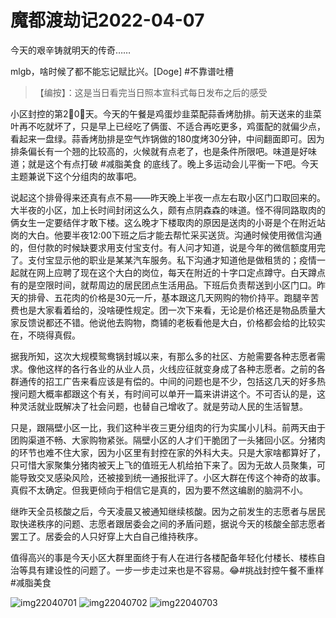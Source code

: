 # 魔都渡劫记2022-04-07

今天的艰辛铸就明天的传奇……

mlgb，啥时候了都不能忘记赋比兴。[Doge] #不靠谱吐槽

> 【编按】：这是当日看完当日照本宣科式每日发布之后的感受

小区封控的第2⃣️0⃣️天。今天的午餐是鸡蛋炒韭菜配蒜香烤肋排。前天送来的韭菜叶再不吃就坏了，只是早上已经吃了俩蛋、不适合再吃更多，鸡蛋配的就偏少点，看起来一盘绿。蒜香烤肋排是空气炸锅做的180度烤30分钟，中间翻面即可。因为排条偏长有一个翘的比较高的，火候就有点老了，也是条件所限吧。味道是好味道；就是这个有点打破 #减脂美食 的底线了。晚上多运动会儿平衡一下吧。今天主题兼说下这个分组肉的故事吧。

说起这个排骨得来还真有点不易——昨天晚上半夜一点左右取小区门口取回来的。大半夜的小区，加上长时间封闭这么久，颇有点阴森森的味道。怪不得同路取肉的俩女生一定要结伴才敢下楼。这么晚才下楼取肉的原因是送肉的小哥是个在附近站岗的大白。他要半夜12:00下班之后才能去帮忙采买送货。沟通时候使用微信沟通的，但付款的时候缺要求用支付宝支付。有人问才知道，说是今年的微信额度用完了。支付宝显示他的职业是某某汽车服务。私下沟通才知道他是做租赁的；疫情一起就在网上应聘了现在这个大白的岗位，每天在附近的十字口定点蹲守。白天蹲点有的是空限时间，就帮周边的居民团点生活用品。下班后负责帮送到小区门口。昨天的排骨、五花肉的价格是30元一斤，基本跟这几天网购的物价持平。跑腿辛苦费也是大家看着给的，没啥硬性规定。团一次下来看，无论是价格还是物品质量大家反馈说都还不错。他说他去购物，商铺的老板看他是大白，价格都会给的比较实在，不晓得真假。

据我所知，这次大规模鸳鸯锅封城以来，有那么多的社区、方舱需要各种志愿者需求。像他这样的各行各业的从业人员，火线应征就变身成了各种志愿者。之前的各群通传的招工广告来看应该是有偿的。中间的问题也是不少，包括这几天的好多热搜问题大概率都跟这个有关，有时间可以单开一篇来讲讲这个。不可否认的是，这种灵活就业既解决了社会问题，也替自己增收了。就是劳动人民的生活智慧。

只是，跟隔壁小区一比，我们这种半夜三更分组肉的行为实属小儿科。前两天由于团购渠道不畅、大家购物紧张。隔壁小区的人才们干脆团了一头猪回小区。分猪肉的环节也难不住大家，因为小区里有封控在家的外科大夫。只是大家啥都算好了，只可惜大家聚集分猪肉被天上飞的值班无人机给拍下来了。因为无故人员聚集，可能导致交叉感染风险，还被接到统一通报批评了。小区大群在传这个神奇的故事。真假不太确定。但我更倾向于相信它是真的，因为要不然这编剧的脑洞不小。

继昨天全员核酸之后，今天凌晨又被通知继续核酸。因为之前发生的志愿者与居民取快递秩序的问题、志愿者跟居委会之间的矛盾问题，据说今天的核酸全部志愿者罢工了。居委会的人只好穿上大白自己维持秩序。

值得高兴的事是今天小区大群里面终于有人在进行各楼配备年轻化付楼长、楼栋自治等具有建设性的问题了。一步一步走过来也是不容易。😂#挑战封控午餐不重样 #减脂美食

<img decoding="async" src="https://i0.wp.com/s2.loli.net/2022/05/02/u36qckGMQsCDtOn.jpg?w=640&#038;ssl=1" alt="img22040701" data-recalc-dims="1" />
<img decoding="async" src="https://i0.wp.com/s2.loli.net/2022/05/02/G4JFviDgodPHt9S.jpg?w=640&#038;ssl=1" alt="img22040702" data-recalc-dims="1" />
<img decoding="async" src="https://i0.wp.com/s2.loli.net/2022/05/02/Kj9SiXGZnFd2Y6H.jpg?w=640&#038;ssl=1" alt="img22040703" data-recalc-dims="1" />

